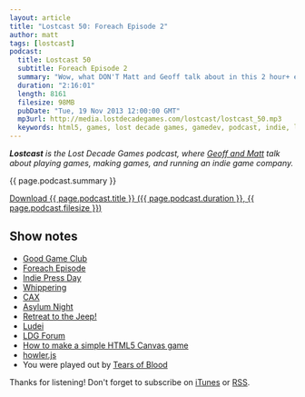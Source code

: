 ```yaml
---
layout: article
title: "Lostcast 50: Foreach Episode 2"
author: matt
tags: [lostcast]
podcast:
  title: Lostcast 50
  subtitle: Foreach Episode 2
  summary: "Wow, what DON'T Matt and Geoff talk about in this 2 hour+ episode?!"
  duration: "2:16:01"
  length: 8161
  filesize: 98MB
  pubDate: "Tue, 19 Nov 2013 12:00:00 GMT"
  mp3url: http://media.lostdecadegames.com/lostcast/lostcast_50.mp3
  keywords: html5, games, lost decade games, gamedev, podcast, indie, lostcast
---
```

_**Lostcast** is the Lost Decade Games podcast, where [Geoff and Matt](/about/) talk about playing games, making games, and running an indie game company._

{{ page.podcast.summary }}

<a class="download-podcast" href="{{ page.podcast.mp3url }}">
	Download {{ page.podcast.title }} ({{ page.podcast.duration }}, {{ page.podcast.filesize }})
</a>

## Show notes

* [Good Game Club](http://www.goodgameclub.com/)
* [Foreach Episode](/lostcast-26/)
* [Indie Press Day](http://indiepressday.com/)
* [Whippering](http://whippering.com/)
* [CAX](http://caextreme.org/)
* [Asylum Night](http://asylumnight.lostdecadegames.com/)
* [Retreat to the Jeep!](http://www.escapistmagazine.com/content/indie-speed-run/?game=250)
* [Ludei](https://www.ludei.com/)
* [LDG Forum](http://forum.lostdecadegames.com/)
* [How to make a simple HTML5 Canvas game](/how-to-make-a-simple-html5-canvas-game/)
* [howler.js](https://github.com/goldfire/howler.js)
* You were played out by [Tears of Blood ](http://music.gamechops.com/track/tears-of-blood-castlevania)

Thanks for listening! Don't forget to subscribe on [iTunes](http://itunes.apple.com/us/podcast/lostcast/id481950724) or [RSS](/lostcast.xml).
